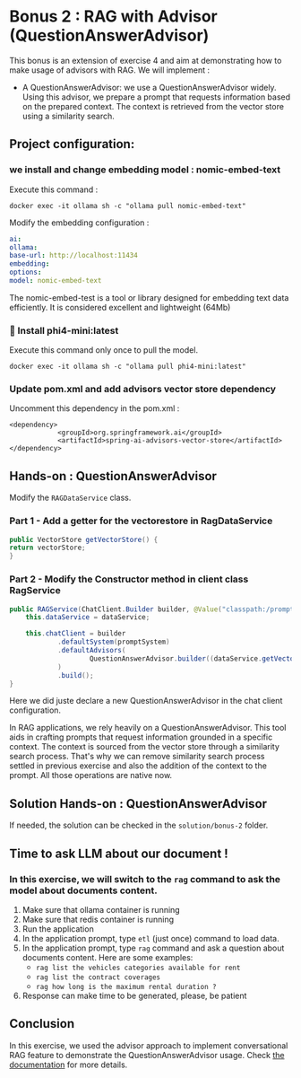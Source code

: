 # Bonus 2 : RAG with Advisor (QuestionAnswerAdvisor)

This bonus is an extension of exercise 4 and aim at demonstrating how to make usage of advisors with RAG. 
We will implement :

- A QuestionAnswerAdvisor: we use a QuestionAnswerAdvisor widely. Using this advisor, we prepare a prompt that requests information based on the prepared context. 
    The context is retrieved from the vector store using a similarity search.

##  Project configuration:

### we install and change embedding model : nomic-embed-text

Execute this command :


```shell
docker exec -it ollama sh -c "ollama pull nomic-embed-text"
```

Modify the embedding configuration : 

```yaml
ai:
ollama:
base-url: http://localhost:11434
embedding:
options:
model: nomic-embed-text
```

The nomic-embed-test is a tool or library designed for embedding text data efficiently. It is considered excellent and lightweight (64Mb)

### :crystal_ball: Install phi4-mini:latest

Execute this command only once to pull the model.

```shell
docker exec -it ollama sh -c "ollama pull phi4-mini:latest"
```

### Update pom.xml and add advisors vector store dependency
Uncomment this dependency in the pom.xml :

```
<dependency>
            <groupId>org.springframework.ai</groupId>
            <artifactId>spring-ai-advisors-vector-store</artifactId>
</dependency>
```

## Hands-on : QuestionAnswerAdvisor

Modify the `RAGDataService` class.

### Part 1 - Add a getter for the vectorestore in RagDataService 

```java
public VectorStore getVectorStore() {
return vectorStore;
}
```

### Part 2 - Modify the Constructor method in client class RagService

```java
public RAGService(ChatClient.Builder builder, @Value("classpath:/prompt-system.md") Resource promptSystem, RAGDataService dataService) {
    this.dataService = dataService;

    this.chatClient = builder
            .defaultSystem(promptSystem)
            .defaultAdvisors(
                    QuestionAnswerAdvisor.builder((dataService.getVectorStore())).build()
            )
            .build();
}
```

Here we did juste declare a new QuestionAnswerAdvisor in the chat client configuration.

In RAG applications, we rely heavily on a QuestionAnswerAdvisor. This tool aids in crafting prompts that request 
information grounded in a specific context. 
The context is sourced from the vector store through a similarity search process. 
That's why we can remove similarity search process settled in previous exercise and also the addition of the context to the prompt.
All those operations are native now.

## Solution Hands-on : QuestionAnswerAdvisor

If needed, the solution can be checked in the `solution/bonus-2` folder.

## Time to ask LLM about our document !

### In this exercise, we will switch to the `rag` command to ask the model about documents content.

1. Make sure that ollama container is running
2. Make sure that redis container is running
3. Run the application
4. In the application prompt, type `etl` (just once) command to load data.
5. In the application prompt, type `rag` command and ask a question about documents content. Here are some examples:
    - `rag list the vehicles categories available for rent`
    - `rag list the contract coverages`
    - `rag how long is the maximum rental duration ?`
6. Response can make time to be generated, please, be patient


## Conclusion

In this exercise, we used the advisor approach to implement conversational RAG feature to demonstrate the QuestionAnswerAdvisor usage.
Check [the documentation](https://docs.spring.io/spring-ai/reference/api/advisors.html#_question_answering_advisor) for more details.


